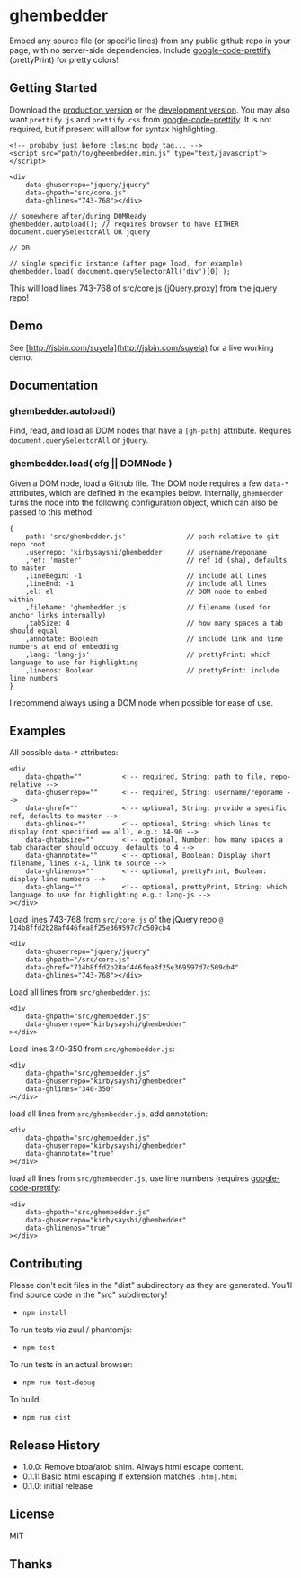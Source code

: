 # ghembedder

Embed any source file (or specific lines) from any public github repo in your page, with no server-side dependencies. Include [google-code-prettify][] (prettyPrint) for pretty colors!


## Getting Started

Download the [production version][min] or the [development version][max]. You may also want `prettify.js` and `prettify.css` from [google-code-prettify][]. It is not required, but if present will allow for syntax highlighting. 

	<!-- probaby just before closing body tag... -->
	<script src="path/to/gheembedder.min.js" type="text/javascript"></script>

	<div 
		data-ghuserrepo="jquery/jquery"
		data-ghpath="src/core.js"
		data-ghlines="743-768"></div>

	// somewhere after/during DOMReady
	ghembedder.autoload(); // requires browser to have EITHER document.querySelectorAll OR jquery 

	// OR

	// single specific instance (after page load, for example)
	ghembedder.load( document.querySelectorAll('div')[0] ); 

This will load lines 743-768 of src/core.js (jQuery.proxy) from the jquery repo!

## Demo

See [http://jsbin.com/suyela](http://jsbin.com/suyela) for a live working demo.

## Documentation

### ghembedder.autoload()
Find, read, and load all DOM nodes that have a `[gh-path]` attribute. Requires `document.querySelectorAll` or `jQuery`.
 
### ghembedder.load( cfg || DOMNode )
Given a DOM node, load a Github file. The DOM node requires a few `data-*` attributes, which are defined in the examples below. Internally, `ghembedder` turns the node into the following configuration object, which can also be passed to this method:

	{
		path: 'src/ghembedder.js'				// path relative to git repo root
		,userrepo: 'kirbysayshi/ghembedder'		// username/reponame
		,ref: 'master'							// ref id (sha), defaults to master
		,lineBegin: -1							// include all lines
		,lineEnd: -1							// include all lines 
		,el: el									// DOM node to embed within 
		,fileName: 'ghembedder.js'				// filename (used for anchor links internally)
		,tabSize: 4								// how many spaces a tab should equal
		,annotate: Boolean						// include link and line numbers at end of embedding
		,lang: 'lang-js'						// prettyPrint: which language to use for highlighting
		,linenos: Boolean						// prettyPrint: include line numbers
	}
   
I recommend always using a DOM node when possible for ease of use.

## Examples

All possible `data-*` attributes: 

	<div 
		data-ghpath=""			<!-- required, String: path to file, repo-relative -->
		data-ghuserrepo=""		<!-- required, String: username/reponame -->
		data-ghref=""			<!-- optional, String: provide a specific ref, defaults to master -->
		data-ghlines=""			<!-- optional, String: which lines to display (not specified == all), e.g.: 34-90 -->
		data-ghtabsize=""		<!-- optional, Number: how many spaces a tab character should occupy, defaults to 4 -->
		data-ghannotate=""		<!-- optional, Boolean: Display short filename, lines x-X, link to source -->
		data-ghlinenos=""		<!-- optional, prettyPrint, Boolean: display line numbers -->
		data-ghlang=""			<!-- optional, prettyPrint, String: which language to use for highlighting e.g.: lang-js -->
	></div>

Load lines 743-768 from `src/core.js` of the jQuery repo `@ 714b8ffd2b28af446fea8f25e369597d7c509cb4`

	<div 
		data-ghuserrepo="jquery/jquery"
		data-ghpath="/src/core.js"
		data-ghref="714b8ffd2b28af446fea8f25e369597d7c509cb4"
		data-ghlines="743-768"></div>

Load all lines from `src/ghembedder.js`:

	<div 
		data-ghpath="src/ghembedder.js"
		data-ghuserrepo="kirbysayshi/ghembedder"
	></div>

Load lines 340-350 from `src/ghembedder.js`:

	<div 
		data-ghpath="src/ghembedder.js"
		data-ghuserrepo="kirbysayshi/ghembedder"
		data-ghlines="340-350"
	></div>

load all lines from `src/ghembedder.js`, add annotation:

	<div 
		data-ghpath="src/ghembedder.js"
		data-ghuserrepo="kirbysayshi/ghembedder"
		data-ghannotate="true"
	></div>

load all lines from `src/ghembedder.js`, use line numbers (requires [google-code-prettify][]:

	<div 
		data-ghpath="src/ghembedder.js"
		data-ghuserrepo="kirbysayshi/ghembedder"
		data-ghlinenos="true"
	></div>

## Contributing
Please don't edit files in the "dist" subdirectory as they are generated. You'll find source code in the "src" subdirectory! 

- `npm install`

To run tests via zuul / phantomjs:

- `npm test`

To run tests in an actual browser:

- `npm run test-debug`

To build:

- `npm run dist`

## Release History

- 1.0.0: Remove btoa/atob shim. Always html escape content.
- 0.1.1: Basic html escaping if extension matches `.htm|.html`
- 0.1.0: initial release

## License

MIT

## Thanks

[google-code-prettify]: https://code.google.com/p/google-code-prettify/
[min]: https://raw.github.com/kirbysayshi/ghembedder/master/dist/ghembedder.min.js
[max]: https://raw.github.com/kirbysayshi/ghembedder/master/dist/ghembedder.js
[base64]: http://code.google.com/p/stringencoders/source/browse/trunk/javascript/base64.js?r=230
